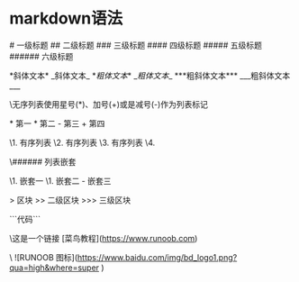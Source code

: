 
# markdown语法

\# 一级标题
\## 二级标题
\### 三级标题
\#### 四级标题
\##### 五级标题
\###### 六级标题

\*斜体文本*
\_斜体文本_
\**粗体文本**
\__粗体文本__
\*\*\*粗斜体文本***
\_\_\_粗斜体文本___

\无序列表使用星号(*)、加号(+)或是减号(-)作为列表标记

\* 第一
\* 第二
\- 第三
\+ 第四

\1. 有序列表
\2. 有序列表
\3. 有序列表
\4.

\\###### 列表嵌套

\1. 嵌套一
    \1. 嵌套二
        \- 嵌套三

\> 区块
\>> 二级区块
\>>> 三级区块


\```代码```

        
\这是一个链接 \[菜鸟教程](https://www.runoob.com)

\ ![RUNOOB 图标]\(https://www.baidu.com/img/bd_logo1.png?qua=high&where=super
)




